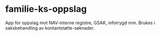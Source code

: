 # familie-ks-oppslag
App for oppslag mot NAV-interne registre, GSAK, infotrygd mm. Brukes i saksbehandling av kontantstøtte-søknader.
